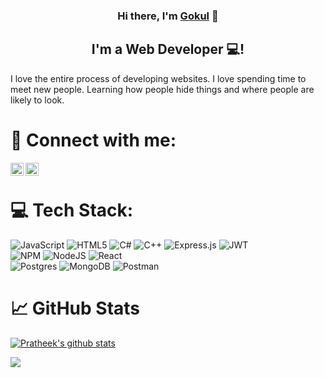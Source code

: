 
<h3 align="center">
Hi there, I'm <a href="" target="_blank" rel="noreferrer">Gokul</a> 👋
</h3>


<h2 align="center">
I'm a Web Developer 💻!
</h2> 

I love the entire process of developing websites. I love spending time to meet new people. Learning how people hide things and where people are likely to look.

# 🤝 Connect with me:

<a href="#"><img align="left" src="https://github.com/gowdapratheek/gowdapratheek/blob/main/icons/linkedin.svg" alt="LinkedIn" width="21px"/></a>

<a href="#"><img align="left" src="https://github.com/gowdapratheek/gowdapratheek/blob/main/icons/instagram.svg" alt="Instagram" width="21px"/></a>

</br>

# 💻 Tech Stack:

![JavaScript](https://img.shields.io/badge/javascript-%23323330.svg?style=for-the-badge&logo=javascript&logoColor=%23F7DF1E)
![HTML5](https://img.shields.io/badge/html5-%23E34F26.svg?style=for-the-badge&logo=html5&logoColor=white)
![C#](https://img.shields.io/badge/c%23-%23239120.svg?style=for-the-badge&logo=c-sharp&logoColor=white)
![C++](https://img.shields.io/badge/c++-%2300599C.svg?style=for-the-badge&logo=c%2B%2B&logoColor=white)
![Express.js](https://img.shields.io/badge/express.js-%23404d59.svg?style=for-the-badge&logo=express&logoColor=%2361DAFB)
![JWT](https://img.shields.io/badge/JWT-black?style=for-the-badge&logo=JSON%20web%20tokens)<br />
![NPM](https://img.shields.io/badge/NPM-%23000000.svg?style=for-the-badge&logo=npm&logoColor=white)
![NodeJS](https://img.shields.io/badge/node.js-6DA55F?style=for-the-badge&logo=node.js&logoColor=white)
![React](https://img.shields.io/badge/react-%2320232a.svg?style=for-the-badge&logo=react&logoColor=%2361DAFB)<br />
![Postgres](https://img.shields.io/badge/postgres-%23316192.svg?style=for-the-badge&logo=postgresql&logoColor=white)
![MongoDB](https://img.shields.io/badge/MongoDB-%234ea94b.svg?style=for-the-badge&logo=mongodb&logoColor=white)
![Postman](https://img.shields.io/badge/Postman-FF6C37?style=for-the-badge&logo=postman&logoColor=white)

# 📈 GitHub Stats 

[![Pratheek's github stats](https://github-readme-stats.vercel.app/api?username=gowdapratheek)](https://github.com/gowdapratheek)


[![](https://visitcount.itsvg.in/api?id=gowdapratheek&label=Profile%20Views&color=12&icon=5&pretty=true)](https://visitcount.itsvg.in)
